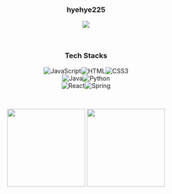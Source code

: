 <h3 align="center">hyehye225</h3>
<p align="center">
<a href="https://velog.io/@dmb225">
  <img src="https://img.shields.io/badge/Tech%20Blog-11B48A?style=flat-square&logo=Vimeo&logoColor=white&link=https://velog.io/@dmb225"/>
</a></p>

<br/>
<h3 align="center">Tech Stacks</h3>
<p align="center"><img alt="JavaScript" src ="https://img.shields.io/badge/JavaScript-F7DF1E.svg?&style=flat-square&logo=JavaScript&logoColor=white"/><img alt="HTML" src ="https://img.shields.io/badge/HTML-E34F26.svg?&style=flat-square&logo=HTML5&logoColor=white"/><img alt="CSS3" src ="https://img.shields.io/badge/CSS3-FF9933.svg?&style=flat-square&logo=CSS3&logoColor=white"/><br/><img alt="Java" src ="https://img.shields.io/badge/Java-007396.svg?&style=flat-square&logo=Java&logoColor=white"/><img alt="Python" src ="https://img.shields.io/badge/Python-3776AB.svg?&style=flat-square&logo=Python&logoColor=white"/><br/>
<img alt="React" src ="https://img.shields.io/badge/React-61DAFB.svg?&style=flat-square&logo=React&logoColor=white"/><img alt="Spring" src ="https://img.shields.io/badge/Spring-6DB33F.svg?&style=flat-square&logo=Spring&logoColor=white"/></p>

<br/>
<p align="center">
<a href="https://github.com/hyehye225"><img align="center" style="height:180px" src="https://github-readme-stats.vercel.app/api?username=hyehye225&show_icons=true&include_all_commits=true&theme=shadow_green&hide_border=true" /></a>
<a href="https://github.com/hyehye225"><img align="center" style="height:180px" src="https://github-readme-stats.vercel.app/api/top-langs/?username=hyehye225&layout=compact&theme=shadow_green&hide_border=true" /></a></p>


